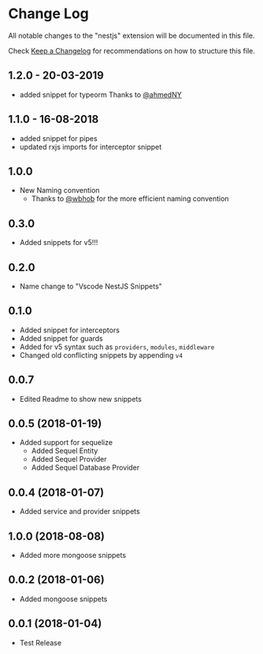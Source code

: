 # Change Log

All notable changes to the "nestjs" extension will be documented in this file.

Check [Keep a Changelog](http://keepachangelog.com/) for recommendations on how to structure this file.

<a name="1.2.0"></a>

## 1.2.0 - 20-03-2019

- added snippet for typeorm
Thanks to [@ahmedNY](https://github.com/ahmedNY)

<a name="1.1.0"></a>

## 1.1.0 - 16-08-2018

- added snippet for pipes
- updated rxjs imports for interceptor snippet

<a name="1.0.0"></a>

## 1.0.0

- New Naming convention
  - Thanks to [@wbhob](https://github.com/wbhob) for the more efficient naming convention

<a name="0.3.0"></a>

## 0.3.0

- Added snippets for v5!!!

<a name="0.2.0"></a>

## 0.2.0

- Name change to "Vscode NestJS Snippets"

<a name="0.1.0"></a>

## 0.1.0

- Added snippet for interceptors
- Added snippet for guards
- Added for v5 syntax such as `providers`, `modules`, `middleware`
- Changed old conflicting snippets by appending `v4`

<a name="0.0.7"></a>

## 0.0.7

- Edited Readme to show new snippets

<a name="0.0.5"></a>

## 0.0.5 (2018-01-19)

- Added support for sequelize
  - Added Sequel Entity
  - Added Sequel Provider
  - Added Sequel Database Provider

<a name="0.0.4"></a>

## 0.0.4 (2018-01-07)

- Added service and provider snippets

<a name="1.0.0"></a>

## 1.0.0 (2018-08-08)

- Added more mongoose snippets

<a name="0.0.2"></a>

## 0.0.2 (2018-01-06)

- Added mongoose snippets

<a name="0.0.1"></a>

## 0.0.1 (2018-01-04)

- Test Release
